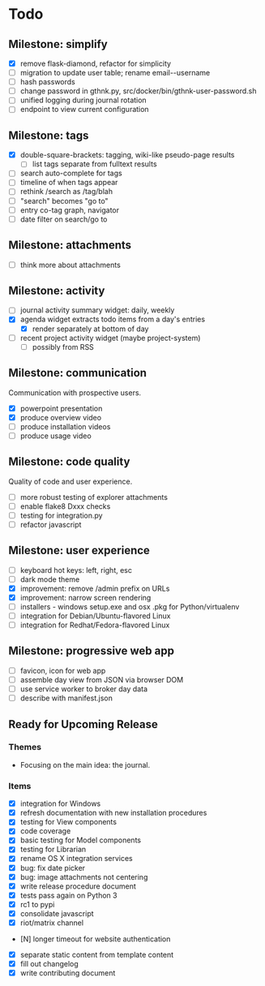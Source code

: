 # Todo

## Milestone: simplify

- [x] remove flask-diamond, refactor for simplicity
- [ ] migration to update user table; rename email--username
- [ ] hash passwords
- [ ] change password in gthnk.py, src/docker/bin/gthnk-user-password.sh
- [ ] unified logging during journal rotation
- [ ] endpoint to view current configuration

## Milestone: tags

- [x] double-square-brackets: tagging, wiki-like pseudo-page results
  - [ ] list tags separate from fulltext results
- [ ] search auto-complete for tags
- [ ] timeline of when tags appear
- [ ] rethink /search as /tag/blah
- [ ] "search" becomes "go to"
- [ ] entry co-tag graph, navigator
- [ ] date filter on search/go to

## Milestone: attachments

- [ ] think more about attachments

## Milestone: activity

- [ ] journal activity summary widget: daily, weekly
- [x] agenda widget extracts todo items from a day's entries
  - [x] render separately at bottom of day
- [ ] recent project activity widget (maybe project-system)
  - [ ] possibly from RSS

## Milestone: communication

Communication with prospective users.

- [x] powerpoint presentation
- [x] produce overview video
- [ ] produce installation videos
- [ ] produce usage video

## Milestone: code quality

Quality of code and user experience.

- [ ] more robust testing of explorer attachments
- [ ] enable flake8 Dxxx checks
- [ ] testing for integration.py
- [ ] refactor javascript

## Milestone: user experience

- [ ] keyboard hot keys: left, right, esc
- [ ] dark mode theme
- [x] improvement: remove /admin prefix on URLs
- [x] improvement: narrow screen rendering
- [ ] installers - windows setup.exe and osx .pkg for Python/virtualenv
- [ ] integration for Debian/Ubuntu-flavored Linux
- [ ] integration for Redhat/Fedora-flavored Linux

## Milestone: progressive web app

- [ ] favicon, icon for web app
- [ ] assemble day view from JSON via browser DOM
- [ ] use service worker to broker day data
- [ ] describe with manifest.json

## Ready for Upcoming Release

### Themes

- Focusing on the main idea: the journal.

### Items

- [x] integration for Windows
- [x] refresh documentation with new installation procedures
- [x] testing for View components
- [x] code coverage
- [x] basic testing for Model components
- [x] testing for Librarian
- [x] rename OS X integration services
- [x] bug: fix date picker
- [x] bug: image attachments not centering
- [x] write release procedure document
- [x] tests pass again on Python 3
- [x] rc1 to pypi
- [x] consolidate javascript
- [x] riot/matrix channel
- [N] longer timeout for website authentication
- [x] separate static content from template content
- [x] fill out changelog
- [x] write contributing document
